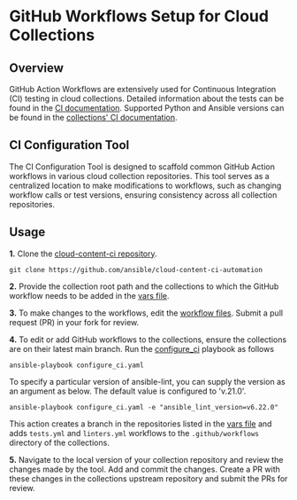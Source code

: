 # GitHub Workflows Setup for Cloud Collections

## Overview
GitHub Action Workflows are extensively used for Continuous Integration (CI) testing in cloud collections. Detailed information about the tests can be found in the [CI documentation](https://github.com/ansible-collections/cloud-content-handbook/tree/main/CI). Supported Python and Ansible versions can be found in the [collections' CI documentation](https://github.com/ansible-collections/amazon.aws/blob/main/CI.md).

## CI Configuration Tool
The CI Configuration Tool is designed to scaffold common GitHub Action workflows in various cloud collection repositories. This tool serves as a centralized location to make modifications to workflows, such as changing workflow calls or test versions, ensuring consistency across all collection repositories.

## Usage

**1.** Clone the [cloud-content-ci repository](https://github.com/ansible/cloud-content-ci-automation).
   ```
   git clone https://github.com/ansible/cloud-content-ci-automation
   ```

**2.** Provide the collection root path and the collections to which the GitHub workflow needs to be added in the [vars file](https://github.com/ansible/cloud-content-ci-automation/blob/main/tools/vars/main.yaml).

**3.** To make changes to the workflows, edit the [workflow files](https://github.com/ansible/cloud-content-ci-automation/blob/main/tools/files). Submit a pull request (PR) in your fork for review.

**4.** To edit or add GitHub workflows to the collections, ensure the collections are on their latest main branch. Run the [configure_ci](https://github.com/ansible/cloud-content-ci-automation/blob/main/tools/configure_ci.yaml) playbook as follows
   ```
   ansible-playbook configure_ci.yaml
   ```

To specify a particular version of ansible-lint, you can supply the version as an argument as below. The default value is configured to 'v.21.0'.

   ```
   ansible-playbook configure_ci.yaml -e "ansible_lint_version=v6.22.0"
   ```
   This action creates a branch in the repositories listed in the [vars file](https://github.com/ansible/cloud-content-ci-automation/blob/main/tools/vars/main.yaml) and adds `tests.yml` and `linters.yml` workflows to the `.github/workflows` directory of the collections.

**5.** Navigate to the local version of your collection repository and review the changes made by the tool. Add and commit the changes. Create a PR with these changes in the collections upstream repository and submit the PRs for review.
